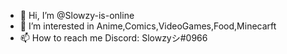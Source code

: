 - 👋 Hi, I’m @Slowzy-is-online
- 👀 I’m interested in Anime,Comics,VideoGames,Food,Minecarft 
- 📫 How to reach me Discord: Slowzyシ#0966
